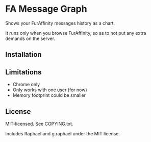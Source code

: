 FA Message Graph
================

Shows your FurAffinity messages history as a chart.

It runs only when you browse FurAffinity, so as to not put any extra demands on the server.

Installation
------------


Limitations
-----------
* Chrome only
* Only works with one user (for now)
* Memory footprint could be smaller 

License
-------
MIT-licensed. See COPYING.txt.

Includes Raphael and g.raphael under the MIT license.
